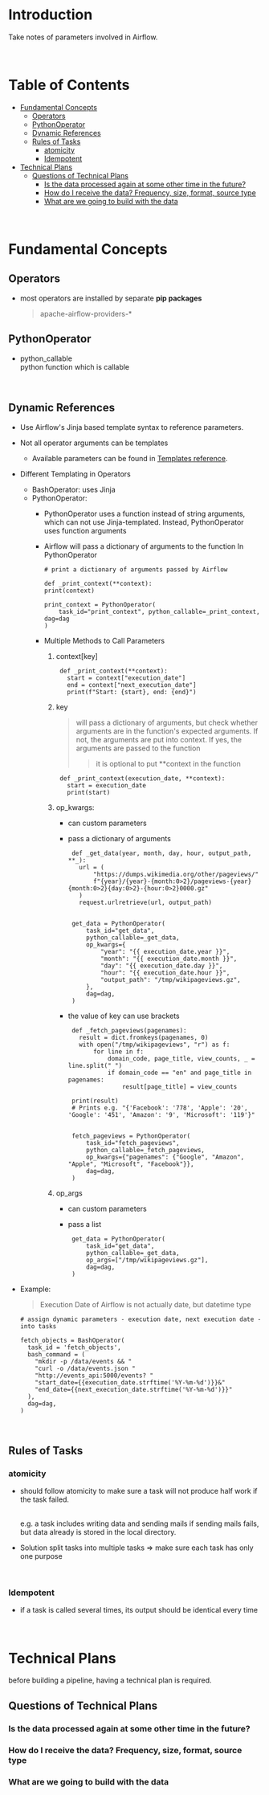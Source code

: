 <!-- omit in toc -->
# Introduction
Take notes of parameters involved in Airflow.

<br />

<!-- omit in toc -->
# Table of Contents
- [Fundamental Concepts](#fundamental-concepts)
  - [Operators](#operators)
  - [PythonOperator](#pythonoperator)
  - [Dynamic References](#dynamic-references)
  - [Rules of Tasks](#rules-of-tasks)
    - [atomicity](#atomicity)
    - [Idempotent](#idempotent)
- [Technical Plans](#technical-plans)
  - [Questions of Technical Plans](#questions-of-technical-plans)
    - [Is the data processed again at some other time in the future?](#is-the-data-processed-again-at-some-other-time-in-the-future)
    - [How do I receive the data? Frequency, size, format, source type](#how-do-i-receive-the-data-frequency-size-format-source-type)
    - [What are we going to build with the data](#what-are-we-going-to-build-with-the-data)

<br />

# Fundamental Concepts
## Operators
* most operators are installed by separate **pip packages**
  > apache-airflow-providers-*
## PythonOperator
* python_callable <br />
python function which is callable

<br />

## Dynamic References
* Use Airflow's Jinja based template syntax to reference parameters.

* Not all operator arguments can be templates
  * Available parameters can be found in [Templates reference](https://airflow.apache.org/docs/apache-airflow/stable/templates-ref.html).


* Different Templating in Operators
  * BashOperator: uses Jinja
  * PythonOperator: 
    * PythonOperator uses a function instead of string arguments, which can not use Jinja-templated. Instead, PythonOperator uses function arguments
    * Airflow will pass a dictionary of arguments to the function In PythonOperator

          # print a dictionary of arguments passed by Airflow

          def _print_context(**context):
          print(context)

          print_context = PythonOperator(
              task_id="print_context", python_callable=_print_context, dag=dag
          )

    * Multiple Methods to Call Parameters
      1. context[key]

              def _print_context(**context):
                start = context["execution_date"]
                end = context["next_execution_date"]
                print(f"Start: {start}, end: {end}")

      2. key
          > will pass a dictionary of arguments, but check whether arguments are in the function's expected arguments. If not, the arguments are put into context. If yes, the arguments are passed to the function
          >> it is optional to put **context in the function

              def _print_context(execution_date, **context):
                start = execution_date
                print(start)
      

      3. op_kwargs: 
          *  can custom parameters
          *  pass a dictionary of arguments
          
   
                  def _get_data(year, month, day, hour, output_path, **_):
                    url = (
                        "https://dumps.wikimedia.org/other/pageviews/"
                        f"{year}/{year}-{month:0>2}/pageviews-{year}{month:0>2}{day:0>2}-{hour:0>2}0000.gz"
                    )
                    request.urlretrieve(url, output_path)


                  get_data = PythonOperator(
                      task_id="get_data",
                      python_callable=_get_data,
                      op_kwargs={
                          "year": "{{ execution_date.year }}",
                          "month": "{{ execution_date.month }}",
                          "day": "{{ execution_date.day }}",
                          "hour": "{{ execution_date.hour }}",
                          "output_path": "/tmp/wikipageviews.gz",
                      },
                      dag=dag,
                  )


          * the value of key can use brackets
     
                 def _fetch_pageviews(pagenames):
                   result = dict.fromkeys(pagenames, 0)
                   with open("/tmp/wikipageviews", "r") as f:
                       for line in f:
                           domain_code, page_title, view_counts, _ = line.split(" ")
                           if domain_code == "en" and page_title in pagenames:
                               result[page_title] = view_counts

                 print(result)
                 # Prints e.g. "{'Facebook': '778', 'Apple': '20', 'Google': '451', 'Amazon': '9', 'Microsoft': '119'}"


                 fetch_pageviews = PythonOperator(
                     task_id="fetch_pageviews",
                     python_callable=_fetch_pageviews,
                     op_kwargs={"pagenames": {"Google", "Amazon", "Apple", "Microsoft", "Facebook"}},
                     dag=dag,
                 )

      4. op_args
          *  can custom parameters
          *  pass a list

                  get_data = PythonOperator(
                      task_id="get_data",
                      python_callable=_get_data,
                      op_args=["/tmp/wikipageviews.gz"],
                      dag=dag,
                  )




* Example:
  > Execution Date of Airflow is not actually date, but datetime type

      # assign dynamic parameters - execution date, next execution date - into tasks

      fetch_objects = BashOperator(
        task_id = 'fetch_objects',
        bash_command = (
          "mkdir -p /data/events && "
          "curl -o /data/events.json "
          "http://events_api:5000/events? "
          "start_date={{execution_date.strftime('%Y-%m-%d')}}&"
          "end_date={{next_execution_date.strftime('%Y-%m-%d')}}"
        ),
        dag=dag,
      )

<br />

## Rules of Tasks
### atomicity
* should follow atomicity to make sure a task will not produce half work if the task failed. 
  
  <br />
  e.g. a task includes writing data and sending mails if sending mails fails, but data already is stored in the local directory. 

* Solution
  split tasks into multiple tasks => make sure each task has only one purpose 

<br />

### Idempotent
* if a task is called several times, its output should be identical every time 

<br />

# Technical Plans
before building a pipeline, having a technical plan is required.

## Questions of Technical Plans

### Is the data processed again at some other time in the future?
### How do I receive the data? Frequency, size, format, source type
### What are we going to build with the data 